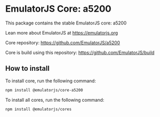 # EmulatorJS Core: a5200

This package contains the stable EmulatorJS core: a5200

Lean more about EmulatorJS at https://emulatorjs.org

Core repository:
https://github.com/EmulatorJS/a5200

Core is build using this repository:
https://github.com/EmulatorJS/build

## How to install

To install core, run the following command:

```bash
npm install @emulatorjs/core-a5200
```
To install all cores, run the following command:

```bash
npm install @emulatorjs/cores
```

